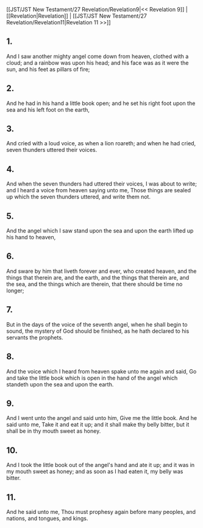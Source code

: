 [[JST/JST New Testament/27 Revelation/Revelation9|<< Revelation 9]] | [[Revelation|Revelation]] | [[JST/JST New Testament/27 Revelation/Revelation11|Revelation 11 >>]]
## 1.
And I saw another mighty angel come down from heaven, clothed with a cloud; and a rainbow was upon his head; and his face was as it were the sun, and his feet as pillars of fire;
## 2.
And he had in his hand a little book open; and he set his right foot upon the sea and his left foot on the earth,
## 3.
And cried with a loud voice, as when a lion roareth; and when he had cried, seven thunders uttered their voices.
## 4.
And when the seven thunders had uttered their voices, I was about to write; and I heard a voice from heaven saying unto me, Those things are sealed up which the seven thunders uttered, and write them not.
## 5.
And the angel which I saw stand upon the sea and upon the earth lifted up his hand to heaven,
## 6.
And sware by him that liveth forever and ever, who created heaven, and the things that therein are, and the earth, and the things that therein are, and the sea, and the things which are therein, that there should be time no longer;
## 7.
But in the days of the voice of the seventh angel, when he shall begin to sound, the mystery of God should be finished, as he hath declared to his servants the prophets.
## 8.
And the voice which I heard from heaven spake unto me again and said, Go and take the little book which is open in the hand of the angel which standeth upon the sea and upon the earth.
## 9.
And I went unto the angel and said unto him, Give me the little book. And he said unto me, Take it and eat it up; and it shall make thy belly bitter, but it shall be in thy mouth sweet as honey.
## 10.
And I took the little book out of the angel\'s hand and ate it up; and it was in my mouth sweet as honey; and as soon as I had eaten it, my belly was bitter.
## 11.
And he said unto me, Thou must prophesy again before many peoples, and nations, and tongues, and kings.

